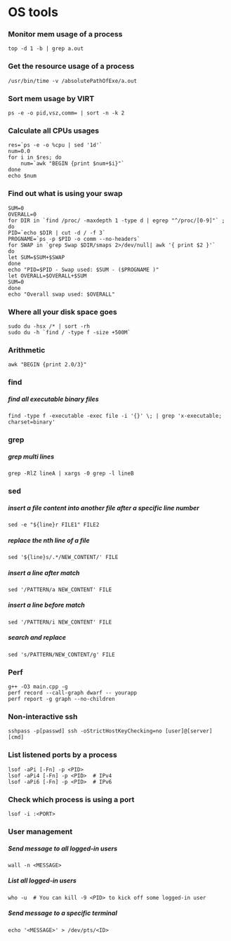 # OS tools


### Monitor mem usage of a process ###
```
top -d 1 -b | grep a.out
```

### Get the resource usage of a process ###
```
/usr/bin/time -v /absolutePathOfExe/a.out
```

### Sort mem usage by VIRT ###
```
ps -e -o pid,vsz,comm= | sort -n -k 2
```

### Calculate all CPUs usages ###
```
res=`ps -e -o %cpu | sed '1d'`
num=0.0
for i in $res; do
    num=`awk "BEGIN {print $num+$i}"`
done
echo $num
```

### Find out what is using your swap ###
```
SUM=0
OVERALL=0
for DIR in `find /proc/ -maxdepth 1 -type d | egrep "^/proc/[0-9]"` ; do
PID=`echo $DIR | cut -d / -f 3`
PROGNAME=`ps -p $PID -o comm --no-headers`
for SWAP in `grep Swap $DIR/smaps 2>/dev/null| awk '{ print $2 }'`
do
let SUM=$SUM+$SWAP
done
echo "PID=$PID - Swap used: $SUM - ($PROGNAME )"
let OVERALL=$OVERALL+$SUM
SUM=0
done
echo "Overall swap used: $OVERALL"
```

### Where all your disk space goes ###
```
sudo du -hsx /* | sort -rh
sudo du -h `find / -type f -size +500M`
```

### Arithmetic ###
```
awk "BEGIN {print 2.0/3}"
```

### find ###
##### find all executable binary files #####
```
find -type f -executable -exec file -i '{}' \; | grep 'x-executable; charset=binary'
```

### grep ###
##### grep multi lines #####
```
grep -RlZ lineA | xargs -0 grep -l lineB
```

### sed ###
##### insert a file content into another file after a specific line number #####
```
sed -e "${line}r FILE1" FILE2
```

##### replace the nth line of a file #####
```
sed '${line}s/.*/NEW_CONTENT/' FILE
```

##### insert a line after match #####
```
sed '/PATTERN/a NEW_CONTENT' FILE
```

##### insert a line before match #####
```
sed '/PATTERN/i NEW_CONTENT' FILE
```

##### search and replace #####
```
sed 's/PATTERN/NEW_CONTENT/g' FILE
```

### Perf ###
```
g++ -O3 main.cpp -g
perf record --call-graph dwarf -- yourapp
perf report -g graph --no-children 
```

### Non-interactive ssh ###
```
sshpass -p[passwd] ssh -oStrictHostKeyChecking=no [user]@[server] [cmd]
```

### List listened ports by a process
```
lsof -aPi [-Fn] -p <PID>
lsof -aPi4 [-Fn] -p <PID>  # IPv4
lsof -aPi6 [-Fn] -p <PID>  # IPv6
```

### Check which process is using a port
```
lsof -i :<PORT>
```

### User management
##### Send message to all logged-in users
```
wall -n <MESSAGE>
```
##### List all logged-in users
```
who -u  # You can kill -9 <PID> to kick off some logged-in user
```
##### Send message to a specific terminal
```
echo '<MESSAGE>' > /dev/pts/<ID>
```
